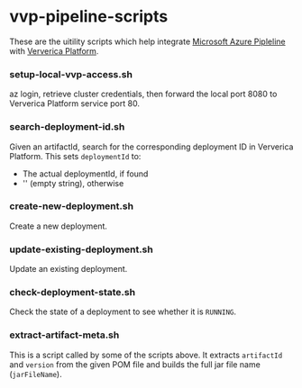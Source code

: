 # vvp-pipeline-scripts

These are the uitility scripts which help integrate [Microsoft Azure Pipleline](https://azure.microsoft.com/en-us/services/devops/pipelines/) with [Ververica Platform](https://www.ververica.com/platform-overview).

### setup-local-vvp-access.sh
az login, retrieve cluster credentials, then forward the local port 8080 to Ververica Platform service port 80.

### search-deployment-id.sh
Given an artifactId, search for the corresponding deployment ID in Ververica Platform. This sets `deploymentId` to:
- The actual deploymentId, if found
- '' (empty string), otherwise

### create-new-deployment.sh
Create a new deployment.

### update-existing-deployment.sh
Update an existing deployment.

### check-deployment-state.sh
Check the state of a deployment to see whether it is `RUNNING`.

### extract-artifact-meta.sh
This is a script called by some of the scripts above. It extracts `artifactId` and `version` from the given POM file and builds the full jar file name (`jarFileName`).
